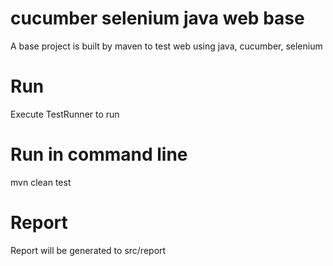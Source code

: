 # cucumber selenium java web base
A base project is built by maven to test web using java, cucumber, selenium

# Run 
Execute TestRunner to run

# Run in command line
mvn clean test

# Report
Report will be generated to src/report
